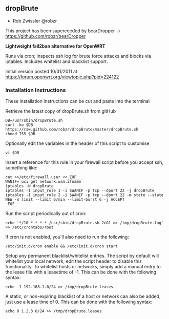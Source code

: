 ## dropBrute
- Rob Zwissler @robzr

This project has been superceeded by bearDropper -> https://github.com/robzr/bearDropper


**Lightweight fail2ban alternative for OpenWRT**

Runs via cron; inspects ssh log for brute force attacks and blocks via 
iptables.  Includes whitelist and blacklist support.

Initial version posted 10/31/2011 at https://forum.openwrt.org/viewtopic.php?pid=224122


### Installation Instructions

These installation instructions can be cut and paste into the terminal

Retrieve the latest copy of dropBrute.sh from gitHub

	DB=/usr/sbin/dropBrute.sh
	curl -ko $DB https://raw.github.com/robzr/dropBrute/master/dropBrute.sh
	chmod 755 $DB

Optionally edit the variables in the header of this script to customise

	vi $DB

Insert a reference for this rule in your firewall script before you accept ssh, something like:

	cat >>/etc/firewall.user <<_EOF_
	WANIF=`uci get network.wan.ifname`
	iptables -N dropBrute
	iptables -I input_rule 1 -i $WANIF -p tcp --dport 22 -j dropBrute
	iptables -I input_rule 2 -i $WANIF -p tcp --dport 22 -m state --state NEW -m limit --limit 6/min --limit-burst 6 -j ACCEPT
	_EOF_

Run the script periodically out of cron:

	echo '*/10 * * * * /usr/sbin/dropBrute.sh 2>&1 >> /tmp/dropBrute.log' >> /etc/crontabs/root

If cron is not enabled, you'll also need to run the following:

	/etc/init.d/cron enable && /etc/init.d/cron start

Setup any permanent blacklist/whitelist entries.  The script by default will whitelist your local network, edit the script header to disable this functionality.  To whitelist hosts or networks, simply add a manual entry to the lease file with a leasetime of -1.  This can be done with the following syntax:

	echo -1 192.168.1.0/24 >> /tmp/dropBrute.leases

A static, or non-expiring blacklist of a host or network can also be added, just use a lease time of 0.  This can be done with the following syntax:

	echo 0 1.2.3.0/24 >> /tmp/dropBrute.leases
